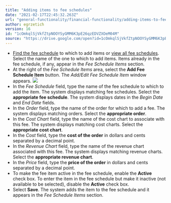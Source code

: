 ```yaml
---
title: "Adding items to fee schedules"
date: "2021-02-17T22:45:32.263Z"
url: "general-functionality/financial-functionality/adding-items-to-fee-schedules.html"
author: egrzetich
version: 16
id: "1cOmkqlSjVkfZtpNOOYSyGMM6K3pE26qzEDVZXOeM04M"
source: "https://drive.google.com/open?id=1cOmkqlSjVkfZtpNOOYSyGMM6K3pE26qzEDVZXOeM04M"
---
```

* [Find the fee schedule](finding-fee-schedules.html) to which to add items or [view all fee schedules](viewing-all-fee-schedules.html). Select the name of the one to which to add items. Items already in the fee schedule, if any, appear in the <em>Fee Schedule Items</em> section.
* At the right of the <em>Fee Schedule Items</em> area, select the <strong>Add Fee Schedule Item</strong> button. The <em>Add/Edit Fee Schedule Item</em> window appears.  ![](adding-items-to-fee-schedules.images/image1.png)
* In the <em>Fee Schedule</em> field, type the name of the fee schedule to which to add the item. The system displays matching fee schedules. Select the <strong>appropriate fee schedule</strong>. The system displays dates in the <em>Begin Date</em> and <em>End Date</em> fields.
* In the <em>Order</em> field, type the name of the order for which to add a fee. The system displays matching orders. Select the <strong>appropriate order</strong>.
* In the <em>Cost Chart</em> field, type the name of the cost chart to associate with this fee. The system displays matching cost charts. Select the <strong>appropriate cost chart</strong>.
* In the <em>Cost</em> field, type the <strong>cost of the order</strong> in dollars and cents separated by a decimal point.
* In the <em>Revenue Chart</em> field, type the name of the revenue chart associated with this fee. The system displays matching revenue charts. Select the <strong>appropriate revenue chart</strong>.
* In the <em>Price</em> field, type the <strong>price of the order</strong> in dollars and cents separated by a decimal point.
* To make the fee item active in the fee schedule, enable the <strong>Active</strong> check box. To enter the item in the fee schedule but make it inactive (not available to be selected), disable the <strong>Active</strong> check box. 
* Select <strong>Save</strong>. The system adds the item to the fee schedule and it appears in the <em>Fee Schedule Items</em> section.
